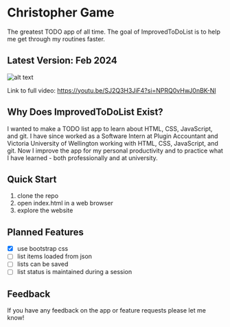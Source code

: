 # Christopher Game
The greatest TODO app of all time. The goal of ImprovedToDoList is to help me get through my routines faster.

## Latest Version: Feb 2024
![alt text](https://github.com/christopher-jones-nz/ImprovedToDoList/blob/main/improved-to-do-list-feb-update.gif)

Link to full video: https://youtu.be/SJ2Q3H3JiF4?si=NPRQ0vHwJ0nBK-Nl

## Why Does ImprovedToDoList Exist?
I wanted to make a TODO list app to learn about HTML, CSS, JavaScript, and git. I have since worked as a Software Intern at Plugin Accountant and Victoria University of Wellington working with HTML, CSS, JavaScript, and git. Now I improve the app for my personal productivity and to practice what I have learned - both professionally and at university.

## Quick Start
1. clone the repo
2. open index.html in a web browser
3. explore the website

## Planned Features
- [x] use bootstrap css
- [ ] list items loaded from json
- [ ] lists can be saved
- [ ] list status is maintained during a session

## Feedback
If you have any feedback on the app or feature requests please let me know!
